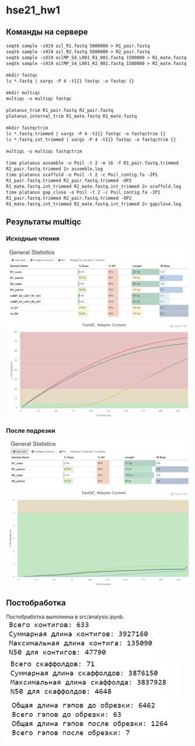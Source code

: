 # hse21_hw1

## Команды на сервере

```
seqtk sample -s919 oil_R1.fastq 5000000 > R1_pair.fastq
seqtk sample -s919 oil_R2.fastq 5000000 > R2_pair.fastq
seqtk sample -s919 oilMP_S4_L001_R1_001.fastq 1500000 > R1_mate.fastq
seqtk sample -s919 oilMP_S4_L001_R2_001.fastq 1500000 > R2_mate.fastq

mkdir fastqc
ls *.fastq | xargs -P 4 -tI{} fastqc -o fastqc {}

mkdir multiqc
multiqc -o multiqc fastqc

platanus_trim R1_pair.fastq R2_pair.fastq 
platanus_internal_trim R1_mate.fastq R2_mate.fastq 

mkdir fastqctrim
ls *.fastq.trimmed | xargs -P 4 -tI{} fastqc -o fastqctrim {}
ls *.fastq.int_trimmed | xargs -P 4 -tI{} fastqc -o fastqctrim {}

multiqc -o multiqc fastqctrim

time platanus assemble -o Poil -t 2 -m 16 -f R1_pair.fastq.trimmed R2_pair.fastq.trimmed 2> assemble.log
time platanus scaffold -o Poil -t 2 -c Poil_contig.fa -IP1 R1_pair.fastq.trimmed R2_pair.fastq.trimmed -OP2 R1_mate.fastq.int_trimmed R2_mate.fastq.int_trimmed 2> scaffold.log
time platanus gap_close -o Poil -t 2 -c Poil_contig.fa -IP1 R1_pair.fastq.trimmed R2_pair.fastq.trimmed -OP2 R1_mate.fastq.int_trimmed R2_mate.fastq.int_trimmed 2> gapclose.log
```

## Результаты multiqc

### Исходные чтения
![](img/stats.png)
![](img/plot.png)
### После подрезки
![](img/stats1.png)
![](img/plot1.png)
## Постобработка
Постобработка выполнена в src/analysis.ipynb.
![](img/cont.png)
![](img/scaff.png)
![](img/gap.png)
